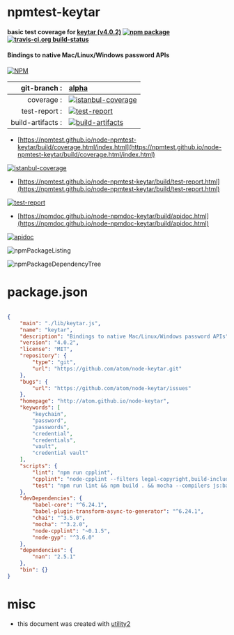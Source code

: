 # npmtest-keytar

#### basic test coverage for  [keytar (v4.0.2)](http://atom.github.io/node-keytar)  [![npm package](https://img.shields.io/npm/v/npmtest-keytar.svg?style=flat-square)](https://www.npmjs.org/package/npmtest-keytar) [![travis-ci.org build-status](https://api.travis-ci.org/npmtest/node-npmtest-keytar.svg)](https://travis-ci.org/npmtest/node-npmtest-keytar)

#### Bindings to native Mac/Linux/Windows password APIs

[![NPM](https://nodei.co/npm/keytar.png?downloads=true&downloadRank=true&stars=true)](https://www.npmjs.com/package/keytar)

| git-branch : | [alpha](https://github.com/npmtest/node-npmtest-keytar/tree/alpha)|
|--:|:--|
| coverage : | [![istanbul-coverage](https://npmtest.github.io/node-npmtest-keytar/build/coverage.badge.svg)](https://npmtest.github.io/node-npmtest-keytar/build/coverage.html/index.html)|
| test-report : | [![test-report](https://npmtest.github.io/node-npmtest-keytar/build/test-report.badge.svg)](https://npmtest.github.io/node-npmtest-keytar/build/test-report.html)|
| build-artifacts : | [![build-artifacts](https://npmtest.github.io/node-npmtest-keytar/glyphicons_144_folder_open.png)](https://github.com/npmtest/node-npmtest-keytar/tree/gh-pages/build)|

- [https://npmtest.github.io/node-npmtest-keytar/build/coverage.html/index.html](https://npmtest.github.io/node-npmtest-keytar/build/coverage.html/index.html)

[![istanbul-coverage](https://npmtest.github.io/node-npmtest-keytar/build/screenCapture.buildCi.browser.%252Ftmp%252Fbuild%252Fcoverage.lib.html.png)](https://npmtest.github.io/node-npmtest-keytar/build/coverage.html/index.html)

- [https://npmtest.github.io/node-npmtest-keytar/build/test-report.html](https://npmtest.github.io/node-npmtest-keytar/build/test-report.html)

[![test-report](https://npmtest.github.io/node-npmtest-keytar/build/screenCapture.buildCi.browser.%252Ftmp%252Fbuild%252Ftest-report.html.png)](https://npmtest.github.io/node-npmtest-keytar/build/test-report.html)

- [https://npmdoc.github.io/node-npmdoc-keytar/build/apidoc.html](https://npmdoc.github.io/node-npmdoc-keytar/build/apidoc.html)

[![apidoc](https://npmdoc.github.io/node-npmdoc-keytar/build/screenCapture.buildCi.browser.%252Ftmp%252Fbuild%252Fapidoc.html.png)](https://npmdoc.github.io/node-npmdoc-keytar/build/apidoc.html)

![npmPackageListing](https://npmtest.github.io/node-npmtest-keytar/build/screenCapture.npmPackageListing.svg)

![npmPackageDependencyTree](https://npmtest.github.io/node-npmtest-keytar/build/screenCapture.npmPackageDependencyTree.svg)



# package.json

```json

{
    "main": "./lib/keytar.js",
    "name": "keytar",
    "description": "Bindings to native Mac/Linux/Windows password APIs",
    "version": "4.0.2",
    "license": "MIT",
    "repository": {
        "type": "git",
        "url": "https://github.com/atom/node-keytar.git"
    },
    "bugs": {
        "url": "https://github.com/atom/node-keytar/issues"
    },
    "homepage": "http://atom.github.io/node-keytar",
    "keywords": [
        "keychain",
        "password",
        "passwords",
        "credential",
        "credentials",
        "vault",
        "credential vault"
    ],
    "scripts": {
        "lint": "npm run cpplint",
        "cpplint": "node-cpplint --filters legal-copyright,build-include,build-namespaces src/*.cc",
        "test": "npm run lint && npm build . && mocha --compilers js:babel-core/register spec/"
    },
    "devDependencies": {
        "babel-core": "^6.24.1",
        "babel-plugin-transform-async-to-generator": "^6.24.1",
        "chai": "^3.5.0",
        "mocha": "^3.2.0",
        "node-cpplint": "~0.1.5",
        "node-gyp": "^3.6.0"
    },
    "dependencies": {
        "nan": "2.5.1"
    },
    "bin": {}
}
```



# misc
- this document was created with [utility2](https://github.com/kaizhu256/node-utility2)
